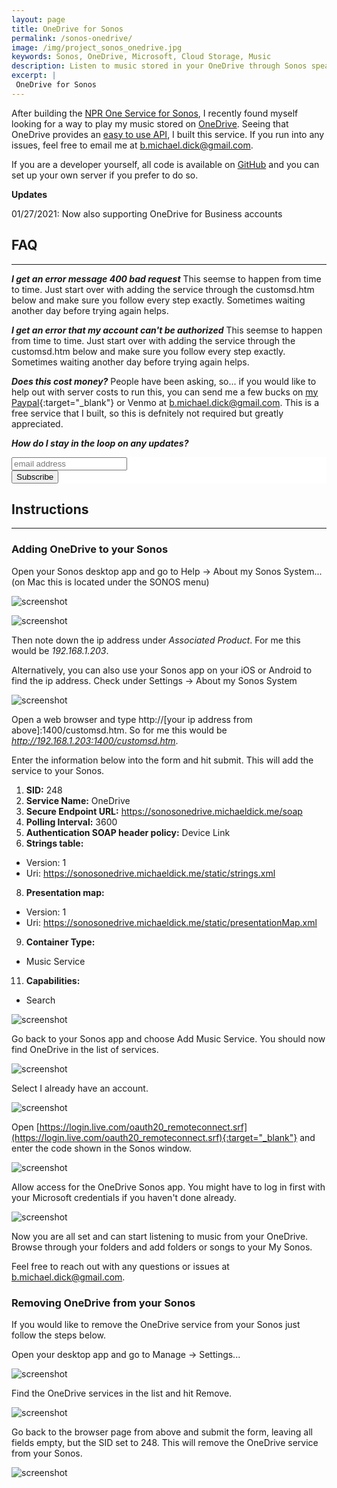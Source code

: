 ```yaml
---
layout: page
title: OneDrive for Sonos
permalink: /sonos-onedrive/
image: /img/project_sonos_onedrive.jpg
keywords: Sonos, OneDrive, Microsoft, Cloud Storage, Music
description: Listen to music stored in your OneDrive through Sonos speakers.
excerpt: |
 OneDrive for Sonos
---
```


After building the [NPR One Service for Sonos](/sonos-nprone/), I recently found myself looking for a way to play my music stored on [OneDrive](https://onedrive.com). Seeing that OneDrive provides an [easy to use API](https://docs.microsoft.com/en-us/onedrive/developer/rest-api/?view=odsp-graph-online), I built this service. If you run into any issues, feel free to email me at [b.michael.dick@gmail.com](mailto:b.michael.dick@gmail.com).

If you are a developer yourself, all code is available on [GitHub](https://github.com/bertique/SonosOneDriveServer) and you can set up your own server if you prefer to do so.

**Updates**

01/27/2021: Now also supporting OneDrive for Business accounts

## FAQ
***

***I get an error message 400 bad request***
This seemse to happen from time to time. Just start over with adding the service through the customsd.htm below and make sure you follow every step exactly. Sometimes waiting another day before trying again helps.

***I get an error that my account can't be authorized***
This seemse to happen from time to time. Just start over with adding the service through the customsd.htm below and make sure you follow every step exactly. Sometimes waiting another day before trying again helps.

***Does this cost money?***
People have been asking, so... if you would like to help out with server costs to run this, you can send me a few bucks on [my Paypal](https://paypal.me/michaeldick99){:target="_blank"} or Venmo at b.michael.dick@gmail.com. This is a free service that I built, so this is defnitely not required but greatly appreciated.

***How do I stay in the loop on any updates?***

<!-- Begin MailChimp Signup Form -->
<link href="//cdn-images.mailchimp.com/embedcode/slim-081711.css" rel="stylesheet" type="text/css">
<style type="text/css">
	#mc_embed_signup{background:#fff; clear:left; font:14px Helvetica,Arial,sans-serif; }
	#mc_embed_signup form{padding:0; }
</style>
<div id="mc_embed_signup">
<form action="//michaeldick.us11.list-manage.com/subscribe/post?u=6514e7cf250dcbb3bf07ad690&amp;id=6abfd24149" method="post" id="mc-embedded-subscribe-form" name="mc-embedded-subscribe-form" class="validate" target="_blank" novalidate>
<div id="mc_embed_signup_scroll">
<input type="email" value="" name="EMAIL" class="email" id="mce-EMAIL" placeholder="email address" required>
<div class="mc-field-group input-group" style="display:none">
    <strong>Project </strong>
    <ul><li><input type="checkbox" value="1" name="group[19585][1]" id="mce-group[19585]-19585-0"><label for="mce-group[19585]-19585-0">NPR One for Sonos</label></li>
<li><input type="checkbox" value="2" name="group[19585][2]" id="mce-group[19585]-19585-1" checked><label for="mce-group[19585]-19585-1">OneDrive for Sonos</label></li>
</ul>
</div>
<!-- real people should not fill this in and expect good things - do not remove this or risk form bot signups-->
<div style="position: absolute; left: -5000px;"><input type="text" name="b_6514e7cf250dcbb3bf07ad690_6abfd24149" tabindex="-1" value=""></div>
<div class="clear"><input type="submit" value="Subscribe" name="subscribe" id="mc-embedded-subscribe" class="button"></div>
</div>
</form>
</div>
<!--End mc_embed_signup-->

## Instructions
***
### Adding OneDrive to your Sonos

Open your Sonos desktop app and go to Help ->  About my Sonos System... (on Mac this is located under the SONOS menu)

![screenshot](/img/sonos-nprone/sonos-init.png) 

![screenshot](/img/sonos-nprone/sonos-ip.png)

Then note down the ip address under *Associated Product*. For me this would be *192.168.1.203*.

Alternatively, you can also use your Sonos app on your iOS or Android to find the ip address. Check under Settings -> About my Sonos System

![screenshot](/img/sonos-nprone/sonos-ip-ios.png)

Open a web browser and type http://[your ip address from above]:1400/customsd.htm. So for me this would be *http://192.168.1.203:1400/customsd.htm*.

Enter the information below into the form and hit submit. This will add the service to your Sonos.

1. **SID:** 248
2. **Service Name:** OneDrive
4. **Secure Endpoint URL:** https://sonosonedrive.michaeldick.me/soap
5. **Polling Interval:** 3600
6. **Authentication SOAP header policy:** Device Link
7. **Strings table:**
  * Version: 1
  * Uri: https://sonosonedrive.michaeldick.me/static/strings.xml
8. **Presentation map:**
 * Version: 1
 * Uri: https://sonosonedrive.michaeldick.me/static/presentationMap.xml
9. **Container Type:**
 * Music Service
11. **Capabilities:**
 * Search
 
![screenshot](/img/sonos-onedrive/sonos-add4.png)

Go back to your Sonos app and choose Add Music Service. You should now find OneDrive in the list of services.

![screenshot](/img/sonos-nprone/sonos-service.png)

Select I already have an account.

![screenshot](/img/sonos-onedrive/sonos-add-1.png)

Open [https://login.live.com/oauth20_remoteconnect.srf](https://login.live.com/oauth20_remoteconnect.srf){:target="_blank"} and enter the code shown in the Sonos window.

![screenshot](/img/sonos-onedrive/sonos-add-2.png)

Allow access for the OneDrive Sonos app. You might have to log in first with your Microsoft credentials if you haven't done already.

![screenshot](/img/sonos-onedrive/sonos-add-3.png)

Now you are all set and can start listening to music from your OneDrive. Browse through your folders and add folders or songs to your My Sonos.

Feel free to reach out with any questions or issues at [b.michael.dick@gmail.com](mailto:b.michael.dick@gmail.com).

### Removing OneDrive from your Sonos

If you would like to remove the OneDrive service from your Sonos just follow the steps below.

Open your desktop app and go to Manage -> Settings...

![screenshot](/img/sonos-nprone/sonos-remove.png)

Find the OneDrive services in the list and hit Remove.

![screenshot](/img/sonos-onedrive/sonos-remove-2.png)

Go back to the browser page from above and submit the form, leaving all fields empty, but the SID set to 248. This will remove the OneDrive service from your Sonos.

![screenshot](/img/sonos-onedrive/sonos-remove-3.png)
